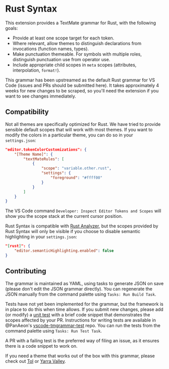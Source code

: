 # Rust Syntax

This extension provides a TextMate grammar for Rust, with the following goals:

- Provide at least one scope target for each token.
- Where relevant, allow themes to distinguish declarations from invocations (function names, types).
- Make punctuation themeable. For symbols with multiple roles, distinguish punctuation use from operator use.
- Include appropriate child scopes in `meta` scopes (attributes, interpolation, `format!`).

This grammar has been upstreamed as the default Rust grammar for VS Code (issues and PRs should be submitted here).
It takes approximately 4 weeks for new changes to be scraped, so you'll need the extension if you want to see changes immediately.

## Compatibility

Not all themes are specifically optimized for Rust.
We have tried to provide sensible default scopes that will work with most themes.
If you want to modify the colors in a particular theme, you can do so in your `settings.json`:

```json
"editor.tokenColorCustomizations": {
    "[Theme Name]": {
        "textMateRules": [
            {
                "scope": "variable.other.rust",
                "settings": {
                    "foreground": "#ffff00"
                }
            }
        ]
    }
}
```

The VS Code command `Developer: Inspect Editor Tokens and Scopes` will show you the scope stack at the current cursor position.

Rust Syntax is compatible with [Rust Analyzer][], but the scopes provided by Rust Syntax will only be visible if you choose to disable semantic highlighting in your `settings.json`:

```json
"[rust]": {
    "editor.semanticHighlighting.enabled": false
}
```

## Contributing

The grammar is maintained as YAML, using tasks to generate JSON on save (please don't edit the JSON grammar directly).
You can regenerate the JSON manually from the command palette using `Tasks: Run Build Task`.

Tests have not yet been implemented for the grammar, but the framework is in place to do this when time allows.
If you submit new changes, please add (or modify) a [unit test][] with a brief code snippet that demonstrates the scopes affected by your PR.
Instructions for writing tests are available in @PanAeon's [vscode-tmgrammar-test][] repo.
You can run the tests from the command palette using `Tasks: Run Test Task`.

A PR with a failing test is the preferred way of filing an issue, as it ensures there is a code snippet to work on.

If you need a theme that works out of the box with this grammar, please check out [Tol][] or [Yarra Valley][].

[Rust Analyzer]: https://marketplace.visualstudio.com/items?itemName=matklad.rust-analyzer
[Tol]: https://marketplace.visualstudio.com/items?itemName=dustypomerleau.tol
[unit test]: https://github.com/dustypomerleau/rust-syntax/blob/master/test/test.rs
[vscode-tmgrammar-test]: https://github.com/PanAeon/vscode-tmgrammar-test/blob/master/README.md
[Yarra Valley]: https://marketplace.visualstudio.com/items?itemName=dustypomerleau.yarra-valley
